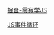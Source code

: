 <!--
 * @Date: 2022-07-24
 * @Author: 马晓川 724503670@qq.com
 * @LastEditors: 马晓川 724503670@qq.com
 * @LastEditTime: 2022-10-20
 * @Description: 
-->
[掘金-零寂学JS](https://juejin.cn/user/333868899515117)

[JS事件循环](https://www.toutiao.com/article/7156180781419872768/?app=news_article&timestamp=1666199707&use_new_style=1&req_id=202210200115070101580491700E1D14BB&group_id=7156180781419872768&wxshare_count=1&tt_from=weixin&utm_source=weixin&utm_medium=toutiao_android&utm_campaign=client_share&share_token=32ebb8e8-4bc1-4e44-bea4-2be4714e96ff&source=m_redirect)